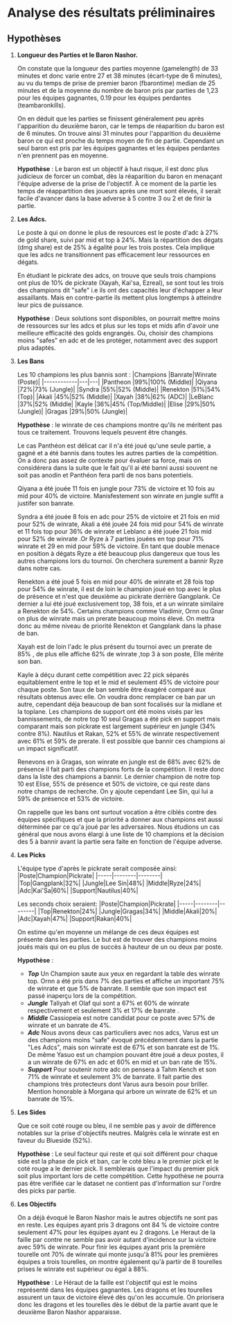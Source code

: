 # Analyse des résultats préliminaires
## Hypothèses
1. **Longueur des Parties et le Baron Nashor.**

    On constate que la longueur des parties moyenne (gamelength) de 33 minutes et donc varie entre 27 et 38 minutes (écart-type de 6 minutes), au vu du temps de prise de premier baron (fbarontime) median de 25 minutes et de la moyenne du nombre de baron pris par parties de 1,23 pour les équipes gagnantes, 0.19 pour les équipes perdantes (teambaronkills).
    
    On en déduit que les parties se finissent généralement peu après l'apparition du deuxième baron, car le temps de réaparition du baron est de 6 minutes. On trouve ainsi 31 minutes pour l'apparition du deuxième baron ce qui est proche du temps moyen de fin de partie. Cependant un seul baron est pris par les équipes gagnantes et les équipes perdantes n'en prennent pas en moyenne. 
    
    **Hypothèse** : Le baron est un objectif à haut risque, il est donc plus judicieux de forcer un combat, dès la réaparition du baron en menaçant l'équipe adverse de la prise de l'objectif. À ce moment de la partie les temps de réappartition des joueurs après une mort sont élevés, il serait facile d'avancer dans la base adverse à 5 contre 3 ou 2 et de finir la partie.

2. **Les Adcs.**

    Le poste à qui on donne le plus de resources est le poste d'adc à 27% de gold share, suivi par mid et top à 24%. Mais la répartition des dégats (dmg share) est de 25% à égalité pour les trois postes. Cela implique que les adcs ne transitionnent pas efficacement leur ressources en dégats.

    En étudiant le pickrate des adcs, on trouve que seuls trois champions ont plus de 10% de pickrate (Xayah, Kai'sa, Ezreal), se sont tout les trois des champions dit "safe" i.e ils ont des capacités leur d'échapper a leur assaillants. Mais en contre-partie ils mettent plus longtemps à atteindre leur pics de puissance.

    **Hypothèse** : Deux solutions sont disponibles, on pourrait mettre moins de ressources sur les adcs et plus sur les tops et mids afin d'avoir une meilleure efficacité des golds engrangés. Ou, choisir des champions moins "safes" en adc et de les protéger, notamment avec des support plus adaptés.

3.  **Les Bans**

    Les 10 champions les plus bannis sont : 
    |Champions   |Banrate|Winrate (Poste)|
    |------------|---|---|
    |Pantheon    |99%|100% (Middle)|
    |Qiyana      |72%|73% (Jungle)|
    |Syndra      |55%|52% (Middle)|
    |Renekton    |51%|54% (Top)|
    |Akali       |45%|52% (Middle)|
    |Xayah       |38%|62% (ADC)|
    |LeBlanc     |37%|52% (Middle|
    |Kayle       |36%|45% (Top/Middle)|
    |Elise       |29%|50% (Jungle)|
    |Gragas      |29%|50% (Jungle)|

    **Hypothèse** : le winrate de ces champions montre qu'ils ne méritent pas tous ce traitement. Trouvons lequels peuvent être changés.

    Le cas Panthéon est délicat car il n'a été joué qu'une seule partie, a gagné et a été bannis dans toutes les autres parties de la compétition. On a donc pas assez de contexte pour évaluer sa force, mais on considérera dans la suite que le fait qu'il ai été banni aussi souvent ne soit pas anodin et Panthéon fera parti de nos bans potentiels.

    Qiyana a été jouée 11 fois en jungle pour 73% de victoire et 10 fois au mid pour 40% de victoire. Manisfestement son winrate en jungle suffit a justifer son banrate.

    Syndra a été jouée 8 fois en adc pour 25% de victoire et 21 fois en mid pour 52% de winrate, Akali a été jouée 24 fois mid pour 54% de winrate et 11 fois top pour 36% de winrate et Leblanc a été jouée 21 fois mid pour 52% de winrate .Or Ryze à 7 parties jouées en top pour 71% winrate et 29 en mid pour 59% de victoire. En tant que double menace en position à dégats Ryze a été beaucoup plus dangereux que tous les autres champions lors du tournoi. On cherchera surement a bannir Ryze dans notre cas.

    Renekton a été joué 5 fois en mid pour 40% de winrate et 28 fois top pour 54% de winrate, il est de loin le champion joué en top avec le plus de présence et n'est que deuxième au pickrate derrière Gangplank. Ce dernier a lui été joué exclusivement top, 38 fois, et a un winrate similaire a Renekton de 54%. Certains champions comme Vladimir, Ornn ou Gnar on plus de winrate mais un prerate beaucoup moins élevé. On mettra donc au même niveau de priorité Renekton et Gangplank dans la phase de ban. 
    
    Xayah est de loin l'adc le plus présent du tournoi avec un prerate de 85% , de plus elle affiche 62% de winrate ,top 3 à son poste, Elle mérite son ban.

    Kayle à déçu durant cette compétition avec 22 pick séparés equitablement entre le top et le mid et seulement 45% de victoire pour chaque poste. Son taux de ban semble être éxagéré comparé aux résultats obtenus avec elle. On voudra donc remplacer ce ban par un autre, cependant déja beaucoup de ban sont focalisés sur la midlane et la toplane.
    Les champions de support ont été moins visés par les bannissements, de notre top 10 seul Gragas a été pick en support mais comparant mais son pickrate est largement supérieur en jungle (34% contre 8%). Nautilus et Rakan, 52% et 55% de winrate respectivement avec 61% et 59% de prerate.
    Il est possible que bannir ces champions ai un impact significatif.

    Renevons en à Gragas, son winrate en jungle est de 68% avec 62% de présence il fait parti des champions forts de la compétition. Il reste donc dans la liste des champions a bannir. Le dernier champion de notre top 10 est Elise, 55% de présence et 50% de victoire, ce qui reste dans notre champs de recherche. On y ajoute cependant Lee Sin, qui lui a 59% de présence et 53% de victoire.

    On rappelle que les bans ont surtout vocation a être ciblés contre des équipes spécifiques et que la priorité a donner aux champions est aussi déterminée par ce qu'a joué par les adversaires. Nous étudions un cas général que nous avons élargi à une liste de 10 champions et la décision des 5 à bannir avant la partie sera faite en fonction de l'équipe adverse.

4. **Les Picks**

    L'équipe type d'après le pickrate serait composée ainsi:
    |Poste|Champion|Pickrate|
    |-----|--------|--------|
    |Top|Gangplank|32%|
    |Jungle|Lee Sin|48%|
    |Middle|Ryze|24%|
    |Adc|Kai'Sa|60%|
    |Support|Nautilus|40%|

    Les seconds choix seraient:
    |Poste|Champion|Pickrate|
    |-----|--------|--------|
    |Top|Renekton|24%|
    |Jungle|Gragas|34%|
    |Middle|Akali|20%|
    |Adc|Xayah|47%|
    |Support|Rakan|40%|

    On estime qu'en moyenne un mélange de ces deux équipes est présente dans les parties. Le but est de trouver des champions moins joués mais qui on eu plus de succès à hauteur de un ou deux par poste.

    **Hypothèse** :
    - **_Top_** Un Champion saute aux yeux en regardant la table des winrate top. Ornn a été pris dans 7% des parties et affiche un important 75% de winrate et que 5% de banrate. Il semble que son impact est passé inaperçu lors de la compétition.
    - **_Jungle_** Taliyah et Olaf qui sont a 67% et 60% de winrate respectivement et seulement 3% et 17% de banrate .
    - **_Middle_** Cassiopeia est notre candidat pour ce poste avec 57% de winrate et un banrate de 4%.
    - **_Adc_** Nous avons deux cas particuliers avec nos adcs, Varus est un des champions moins "safe" évoqué précédemment dans la partie "Les Adcs", mais son winrate est de 67% et son banrate est de 1%. De même Yasuo est un champion pouvant être joué a deux postes, il a un winrate de 67% en adc et 60% en mid et un ban rate de 15%.
    - **_Support_** Pour soutenir notre adc on pensera à Tahm Kench et son 71% de winrate et seulement 3% de banrate. Il fait partie des champions très protecteurs dont Varus aura besoin pour briller. Mention honorable à Morgana qui arbore un winrate de 62% et un banrate de 15%.

5. **Les Sides**

    Que ce soit coté rouge ou bleu, il ne semble pas y avoir de différence notables sur la prise d'objectifs neutres. Malgrès cela le winrate est en faveur du Blueside (52%).

    **Hypothèse** : Le seul facteur qui reste et qui soit différent pour chaque side est la phase de pick et ban, car le coté bleu a le premier pick et le coté rouge a le dernier pick. Il semblerais que l'impact du premier pick soit plus important lors de cette compétition.
    Cette hypothèse ne pourra pas être verifiée car le dataset ne contient pas d'information sur l'ordre des picks par partie.

6. **Les Objectifs**

    On a déjà évoqué le Baron Nashor mais le autres objectifs ne sont pas en reste. Les équipes ayant pris 3 dragons ont 84 % de victoire contre seulement 47% pour les équipes ayant eu 2 dragons. Le Heraut de la faille par contre ne semble pas avoir autant d'incidence sur la victoire avec 59% de winrate. Pour finir les équipes ayant pris la première tourelle ont 70% de winrate qui monte jusqu'à 81% pour les premières équipes a trois tourelles, on montre également qu'à partir de 8 tourelles prises le winrate est supérieur ou égal à 88%.

    **Hypothèse** : Le Héraut de la faille est l'objectif qui est le moins représenté dans les équipes gagnantes. Les dragons et les tourelles assurent un taux de victoire élevé dès qu'on les accumule. On priorisera donc les dragons et les tourelles dès le début de la partie avant que le deuxième Baron Nashor apparaisse.